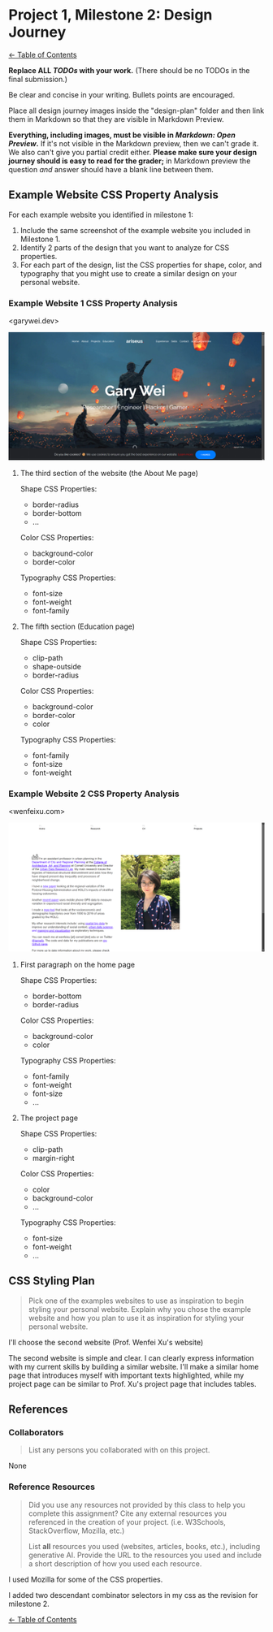 # Project 1, Milestone 2: Design Journey

[← Table of Contents](design-journey.md)

**Replace ALL _TODOs_ with your work.** (There should be no TODOs in the final submission.)

Be clear and concise in your writing. Bullets points are encouraged.

Place all design journey images inside the "design-plan" folder and then link them in Markdown so that they are visible in Markdown Preview.

**Everything, including images, must be visible in _Markdown: Open Preview_.** If it's not visible in the Markdown preview, then we can't grade it. We also can't give you partial credit either. **Please make sure your design journey should is easy to read for the grader;** in Markdown preview the question _and_ answer should have a blank line between them.


## Example Website CSS Property Analysis

For each example website you identified in milestone 1:

1. Include the same screenshot of the example website you included in Milestone 1.
2. Identify 2 parts of the design that you want to analyze for CSS properties.
3. For each part of the design, list the CSS properties for shape, color, and typography that you might use to create a similar design on your personal website.

### Example Website 1 CSS Property Analysis

<garywei.dev>

![](gary-wei.png)

1. The third section of the website (the About Me page)

    Shape CSS Properties:

      - border-radius
      - border-bottom
      - ...

    Color CSS Properties:

      - background-color
      - border-color

    Typography CSS Properties:

      - font-size
      - font-weight
      - font-family

2. The fifth section (Education page)

    Shape CSS Properties:

      - clip-path
      - shape-outside
      - border-radius

    Color CSS Properties:

      - background-color
      - border-color
      - color

    Typography CSS Properties:

      - font-family
      - font-size
      - font-weight


### Example Website 2 CSS Property Analysis

<wenfeixu.com>

![](wenfei-xu.png)

1. First paragraph on the home page

    Shape CSS Properties:

      - border-bottom
      - border-radius

    Color CSS Properties:

      - background-color
      - color

    Typography CSS Properties:

      - font-family
      - font-weight
      - font-size
      - ...

2. The project page

    Shape CSS Properties:

      - clip-path
      - margin-right

    Color CSS Properties:

      - color
      - background-color
      - ...

    Typography CSS Properties:

      - font-size
      - font-weight
      - ...


## CSS Styling Plan
> Pick one of the examples websites to use as inspiration to begin styling your personal website.
> Explain why you chose the example website and how you plan to use it as inspiration for styling your personal website.

I'll choose the second website (Prof. Wenfei Xu's website)

The second website is simple and clear. I can clearly express information with my current skills by building a similar website. I'll make a similar home page that introduces myself with important texts highlighted, while my project page can be similar to Prof. Xu's project page that includes tables.


## References

### Collaborators
> List any persons you collaborated with on this project.

None


### Reference Resources
> Did you use any resources not provided by this class to help you complete this assignment?
> Cite any external resources you referenced in the creation of your project. (i.e. W3Schools, StackOverflow, Mozilla, etc.)
>
> List **all** resources you used (websites, articles, books, etc.), including generative AI.
> Provide the URL to the resources you used and include a short description of how you used each resource.

I used Mozilla for some of the CSS properties.


I added two descendant combinator selectors in my css as the revision for milestone 2.

[← Table of Contents](design-journey.md)
